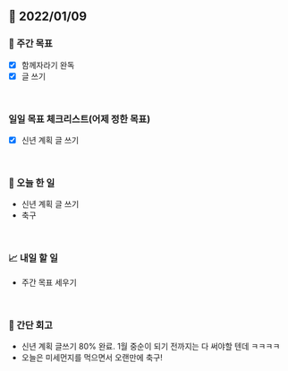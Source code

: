 ## 📅 2022/01/09


### 👏 주간 목표

- [x] 함께자라기 완독
- [x] 글 쓰기

<br/>

### 일일 목표 체크리스트(어제 정한 목표)

- [x] 신년 계획 글 쓰기

<br/>

### 💯 오늘 한 일

- 신년 계획 글 쓰기
- 축구

<br/>

### 📈 내일 할 일

- 주간 목표 세우기

<br/>

### 🤔 간단 회고

- 신년 계획 글쓰기 80% 완료. 1월 중순이 되기 전까지는 다 써야할 텐데 ㅋㅋㅋㅋ
- 오늘은 미세먼지를 먹으면서 오랜만에 축구! 


 








